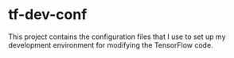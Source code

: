 # tf-dev-conf

This project contains the configuration files that I use to set up my development 
environment for modifying the TensorFlow code.

